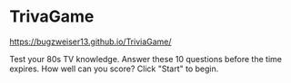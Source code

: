# TrivaGame

https://bugzweiser13.github.io/TriviaGame/

Test your 80s TV knowledge.  Answer these 10 questions before the time expires.  How well can you score?  Click "Start" to begin.
